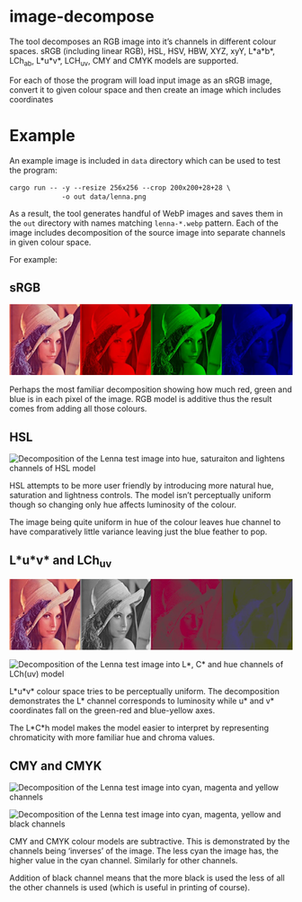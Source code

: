 # image-decompose

The tool decomposes an RGB image into it’s channels in different
colour spaces.  sRGB (including linear RGB), HSL, HSV, HBW, XYZ, xyY,
L\*a\*b\*, LCh<sub>ab</sub>, L\*u\*v\*, LCH<sub>uv</sub>, CMY and CMYK
models are supported.

For each of those the program will load input image as an sRGB image,
convert it to given colour space and then create an image which
includes coordinates

# Example

An example image is included in `data` directory which can be used to
test the program:

    cargo run -- -y --resize 256x256 --crop 200x200+28+28 \
                 -o out data/lenna.png

As a result, the tool generates handful of WebP images and saves them
in the `out` directory with names matching `lenna-*.webp` pattern.
Each of the image includes decomposition of the source image into
separate channels in given colour space.

For example:

## sRGB

![Decomposition of the Lenna test image into red, green and blue channels](out/lenna-rgb.webp)

Perhaps the most familiar decomposition showing how much red, green
and blue is in each pixel of the image.  RGB model is additive thus
the result comes from adding all those colours.

## HSL

![Decomposition of the Lenna test image into hue, saturaiton and
lightens channels of HSL model](out/lenna-hsl.webp)

HSL attempts to be more user friendly by introducing more natural hue,
saturation and lightness controls.  The model isn’t perceptually
uniform though so changing only hue affects luminosity of the colour.

The image being quite uniform in hue of the colour leaves hue channel
to have comparatively little variance leaving just the blue feather to
pop.

## L\*u\*v\* and LCh<sub>uv</sub>

![Decomposition of the Lenna test image into L\*, u\* and v\* channels](out/lenna-luv.webp)

![Decomposition of the Lenna test image into L\*, C\* and hue channels
of LCh(uv) model](out/lenna-lchuv.webp)

L\*u\*v\* colour space tries to be perceptually uniform.  The
decomposition demonstrates the L\* channel corresponds to luminosity
while u\* and v\* coordinates fall on the green-red and blue-yellow
axes.

The L\*C\*h model makes the model easier to interpret by representing
chromaticity with more familiar hue and chroma values.

## CMY and CMYK

![Decomposition of the Lenna test image into cyan, magenta and yellow
channels](out/lenna-cmy.webp)

![Decomposition of the Lenna test image into cyan, magenta, yellow and
black channels](out/lenna-cmyk.webp)

CMY and CMYK colour models are subtractive.  This is demonstrated by
the channels being ‘inverses’ of the image.  The less cyan the image
has, the higher value in the cyan channel.  Similarly for other
channels.

Addition of black channel means that the more black is used the less
of all the other channels is used (which is useful in printing of
course).
